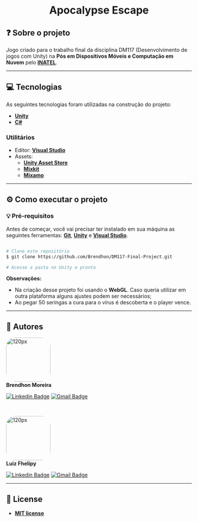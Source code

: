 <h1 align="center">Apocalypse Escape</h1>

## ❓ Sobre o projeto

Jogo criado para o trabalho final da disciplina DM117 (Desenvolvimento de jogos com Unity) na **Pós em Dispositivos Móveis e Computação em Nuvem** pelo **[INATEL](https://inatel.br/home/)**.

---

## 💻 Tecnologias

As seguintes tecnologias foram utilizadas na construção do projeto:

 - **[Unity](https://unity.com/pt)**
 - **[C#](https://learn.microsoft.com/pt-br/dotnet/csharp/)**

### Utilitários
- Editor:  **[Visual Studio](https://visualstudio.microsoft.com/pt-br/downloads/)**
- Assets: 
  - **[Unity Asset Store](https://assetstore.unity.com/)**
  - **[Mixkit](https://mixkit.co/free-stock-music/)**
  - **[Mixamo](https://www.mixamo.com/)**

---
## ⚙️ Como executar o projeto

### 💡 Pré-requisitos

Antes de começar, você vai precisar ter instalado em sua máquina as seguintes ferramentas:
**[Git](https://git-scm.com)**, **[Unity](https://unity.com/pt)** e **[Visual Studio](https://visualstudio.microsoft.com/pt-br/downloads/)**.<br> 

```bash

# Clone este repositório
$ git clone https://github.com/Brendhon/DM117-Final-Project.git

# Acesse a pasta no Unity e pronto

```

**Observações:** 
  - Na criação desse projeto foi usando o **WebGL**. Caso queria utilizar em outra plataforma alguns ajustes podem ser necessários;
  - Ao pegar 50 seringas a cura para o vírus é descoberta e o player vence.

---

## 👥 Autores
<img style="border-radius: 20%;" src="https://avatars.githubusercontent.com/u/52840078?v=4" width="120px;" alt="120px"/><br>
**Brendhon Moreira**

[![Linkedin Badge](https://img.shields.io/badge/-Brendhon-blue?style=flat-square&logo=Linkedin&logoColor=white&link=https://www.linkedin.com/in/brendhon-moreira)](https://www.linkedin.com/in/brendhon-moreira)
[![Gmail Badge](https://img.shields.io/badge/-brendhon.e.c.m@gmail.com-c14438?style=flat-square&logo=Gmail&logoColor=white&link=mailto:brendhon.e.c.m@gmail.com)](mailto:brendhon.e.c.m@gmail.com)

<br>

<img style="border-radius: 20%;" src="https://avatars.githubusercontent.com/u/36972044?v=4" width="120px;" alt="120px"/><br>
**Luiz Fhelipy**

[![Linkedin Badge](https://img.shields.io/badge/-Luiz-blue?style=flat-square&logo=Linkedin&logoColor=white&link=https://www.linkedin.com/in/lf-teixeira/)](https://www.linkedin.com/in/lf-teixeira/)
[![Gmail Badge](https://img.shields.io/badge/-fhelipyrt@gmail.com-c14438?style=flat-square&logo=Gmail&logoColor=white&link=mailto:fhelipyrt@gmail.com)](mailto:fhelipyrt@gmail.com)

---
## 📝 License

- **[MIT license](https://choosealicense.com/licenses/mit/)**
